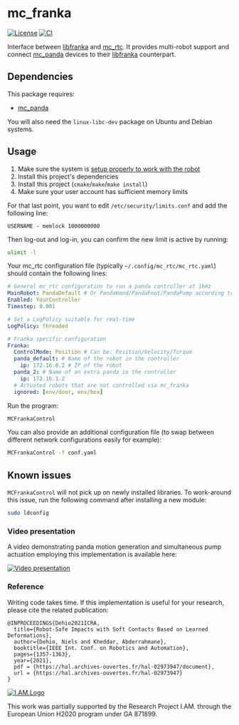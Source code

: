 mc_franka
==

[![License](https://img.shields.io/badge/License-BSD%202--Clause-green.svg)](https://opensource.org/licenses/BSD-2-Clause)
[![CI](https://github.com/jrl-umi3218/mc_franka/workflows/CI%20of%20mc_franka/badge.svg?branch=master)](https://github.com/jrl-umi3218/mc_franka/actions?query=workflow%3A%22CI+of+mc_franka%22)

Interface between [libfranka] and [mc_rtc]. It provides multi-robot support and connect [mc_panda] devices to their [libfranka] counterpart.

Dependencies
------------

This package requires:
- [mc_panda]

You will also need the `linux-libc-dev` package on Ubuntu and Debian systems.

Usage
--

1. Make sure the system is [setup properly to work with the robot](https://frankaemika.github.io/docs/getting_started.html#verifying-the-connection)
2. Install this project's dependencies
3. Install this project (`cmake`/`make`/`make install`)
4. Make sure your user account has sufficient memory limits

For that last point, you want to edit `/etc/security/limits.conf` and add the following line:

```
USERNAME - memlock 1000000000
```

Then log-out and log-in, you can confirm the new limit is active by running:

```bash
ulimit -l
```

Your mc_rtc configuration file (typically `~/.config/mc_rtc/mc_rtc.yaml`) should contain the following lines:

```yaml
# General mc_rtc configuration to run a panda controller at 1kHz
MainRobot: PandaDefault # Or PandaHand/PandaFoot/PandaPump according to the end-effector installed on the robot
Enabled: YourController
Timestep: 0.001

# Set a LogPolicy suitable for real-time
LogPolicy: threaded

# Franka specific configuration
Franka:
  ControlMode: Position # Can be: Position/Velocity/Torque
  panda_default: # Name of the robot in the controller
    ip: 172.16.0.2 # IP of the robot
  panda_2: # Name of an extra panda in the controller
    ip: 172.16.1.2
  # Actuated robots that are not controlled via mc_franka
  ignored: [env/door, env/box]
```

Run the program:

```bash
MCFrankaControl
```

You can also provide an additional configuration file (to swap between different network configurations easily for example):

```bash
MCFrankaControl -f conf.yaml
```

Known issues
--

`MCFrankaControl` will not pick up on newly installed libraries. To work-around this issue, run the following command after installing a new module:

```bash
sudo ldconfig
```

### Video presentation

A video demonstrating panda motion generation and simultaneous pump actuation employing this implementation is available here:

[![Video presentation](https://img.youtube.com/vi/juynq6x9JJ8/0.jpg)](https://youtu.be/juynq6x9JJ8 "Safe Impacts with Soft Contacts Based on Learned Deformations")

### Reference

Writing code takes time.
If this implementation is useful for your research, please cite the related publication:

```
@INPROCEEDINGS{Dehio2021ICRA,
  title={Robot-Safe Impacts with Soft Contacts Based on Learned Deformations}, 
  author={Dehio, Niels and Kheddar, Abderrahmane},
  booktitle={IEEE Int. Conf. on Robotics and Automation},
  pages={1357-1363},
  year={2021},
  pdf = {https://hal.archives-ouvertes.fr/hal-02973947/document},
  url = {https://hal.archives-ouvertes.fr/hal-02973947}
}
```

[![I.AM.Logo](https://i-am-project.eu/templates/yootheme/cache/iam_logo-horizontaal_XL-9e4a8a2a.png)](https://i-am-project.eu/index.php)

This work was partially supported by the Research Project I.AM. through the European Union H2020 program under GA 871899.

[libfranka]: https://github.com/frankaemika/libfranka
[mc_rtc]: https://github.com/jrl-umi3218/mc_rtc
[mc_panda]: https://github.com/jrl-umi3218/mc_panda
